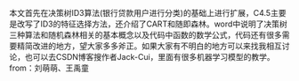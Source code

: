 本文首先在决策树ID3算法(银行贷款用户进行分类)的基础上进行扩展，C4.5主要是改写了ID3的特征选择方法，还介绍了CART和随即森林。word中说明了决策树三种算法和随机森林相关的基本概念以及代码中函数的数学公式，代码还有很多需要精简改进的地方，望大家多多斧正。如果大家有不明白的地方可以来找我相互讨论，也可以去CSDN博客搜作者Jack-Cui，里面有很多机器学习模型的教学。
from：刘萌萌、王禹童


